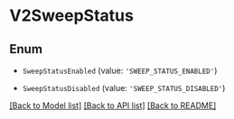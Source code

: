 # V2SweepStatus


## Enum

* `SweepStatusEnabled` (value: `'SWEEP_STATUS_ENABLED'`)

* `SweepStatusDisabled` (value: `'SWEEP_STATUS_DISABLED'`)

[[Back to Model list]](../README.md#documentation-for-models) [[Back to API list]](../README.md#documentation-for-api-endpoints) [[Back to README]](../README.md)
